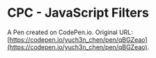 # CPC - JavaScript Filters

A Pen created on CodePen.io. Original URL: [https://codepen.io/yuch3n_chen/pen/qBGZeao](https://codepen.io/yuch3n_chen/pen/qBGZeao).

